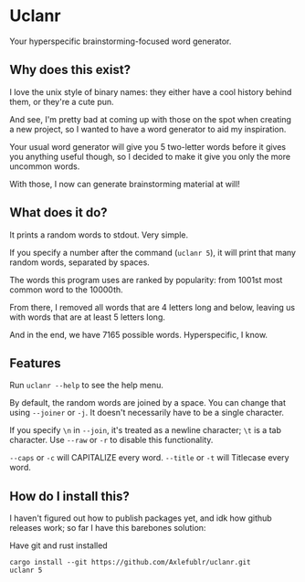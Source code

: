 # Uclanr

Your hyperspecific brainstorming-focused word generator.

## Why does this exist?

I love the unix style of binary names: they either have a cool history behind them, or they're a cute pun.

And see, I'm pretty bad at coming up with those on the spot when creating a new project, so I wanted to have a word generator to aid my inspiration.

Your usual word generator will give you 5 two-letter words before it gives you anything useful though, so I decided to make it give you only the more uncommon words.

With those, I now can generate brainstorming material at will!

## What does it do?

It prints a random words to stdout. Very simple.

If you specify a number after the command (`uclanr 5`), it will print that many random words, separated by spaces.

The words this program uses are ranked by popularity: from 1001st most common word to the 10000th.

From there, I removed all words that are 4 letters long and below, leaving us with words that are at least 5 letters long.

And in the end, we have 7165 possible words. Hyperspecific, I know.

## Features

Run `uclanr --help` to see the help menu.

By default, the random words are joined by a space.
You can change that using `--joiner` or `-j`.
It doesn't necessarily have to be a single character.

If you specify `\n` in `--join`, it's treated as a newline character; `\t` is a tab character.
Use `--raw` or `-r` to disable this functionality.

`--caps` or `-c` will CAPITALIZE every word. `--title` or `-t` will Titlecase every word.

## How do I install this?

I haven't figured out how to publish packages yet, and idk how github releases work; so far I have this barebones solution:

Have git and rust installed

```
cargo install --git https://github.com/Axlefublr/uclanr.git
uclanr 5
```
